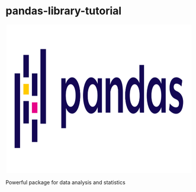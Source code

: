 # pandas-library-tutorial

<p align="center"><img src="pandas.png"width=500px height=400px></p>

Powerful package for data analysis and statistics
